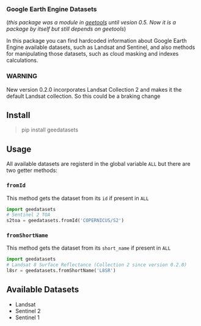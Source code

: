 ### Google Earth Engine Datasets
(_this package was a module in [geetools](https://github.com/gee-community/gee_tools) 
until vesion 0.5. Now it is a package by itself but still depends on geetools_)

In this package you can find hardcoded information about Google Earth Engine 
available datasets, such as Landsat and Sentinel, and also methods for 
manipulating those datasets, such as cloud masking and indexes calculations.

### WARNING
New version 0.2.0 incorporates Landsat Collection 2 and makes it the default
Landsat collection. So this could be a braking change

## Install
> pip install geedatasets

## Usage
All available datasets are registerd in the global variable `ALL` but there are
two getter methods:

### `fromId`
This method gets the dataset from its `id` if present in `ALL`

```python
import geedatasets
# Sentinel 2 TOA
s2toa = geedatasets.fromId('COPERNICUS/S2')
```

### `fromShortName`
This method gets the dataset from its `short_name` if present in `ALL`

```python
import geedatasets
# Landsat 8 Surface Reflectance (Collection 2 since version 0.2.0)
l8sr = geedatasets.fromShortName('L8SR')
```

## Available Datasets
- Landsat
- Sentinel 2
- Sentinel 1